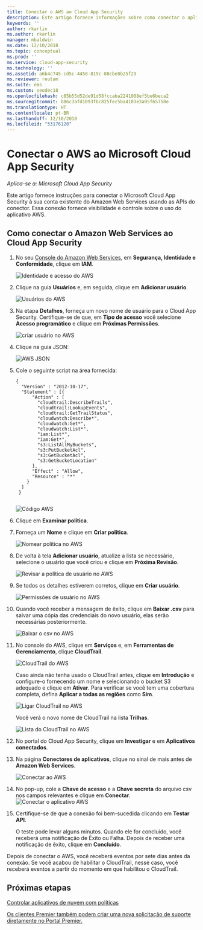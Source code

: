 ```yaml
---
title: Conectar o AWS ao Cloud App Security
description: Este artigo fornece informações sobre como conectar o aplicativo AWS ao Cloud App Security usando o conector de API para obter visibilidade e controle sobre o uso.
keywords: ''
author: rkarlin
ms.author: rkarlin
manager: mbaldwin
ms.date: 12/10/2018
ms.topic: conceptual
ms.prod: ''
ms.service: cloud-app-security
ms.technology: ''
ms.assetid: a6b4c745-cd5c-4458-819c-80cbe8b25f29
ms.reviewer: reutam
ms.suite: ems
ms.custom: seodec18
ms.openlocfilehash: c85b55d52de91d58fccaba2241008ef5be6beca2
ms.sourcegitcommit: b86c3afd1093fbc825fec5ba4103e3a95f65758e
ms.translationtype: HT
ms.contentlocale: pt-BR
ms.lasthandoff: 12/10/2018
ms.locfileid: "53176120"
---
```

# <a name="connect-aws-to-microsoft-cloud-app-security"></a>Conectar o AWS ao Microsoft Cloud App Security

*Aplica-se a: Microsoft Cloud App Security*

Este artigo fornece instruções para conectar o Microsoft Cloud App Security à sua conta existente do Amazon Web Services usando as APIs do conector. Essa conexão fornece visibilidade e controle sobre o uso do aplicativo AWS. 
  
## <a name="how-to-connect-amazon-web-services-to-cloud-app-security"></a>Como conectar o Amazon Web Services ao Cloud App Security  
  
1.  No seu [Console do Amazon Web Services](https://console.aws.amazon.com/), em **Segurança, Identidade e Conformidade**, clique em **IAM**.  
  
     ![Identidade e acesso do AWS](./media/aws-identity-and-access.png "Identidade e acesso do AWS")  
  
2.  Clique na guia **Usuários** e, em seguida, clique em **Adicionar usuário**.  
  
     ![Usuários do AWS](./media/aws-users.png "Usuários do AWS")      
  
4.  Na etapa **Detalhes**, forneça um novo nome de usuário para o Cloud App Security. Certifique-se de que, em **Tipo de acesso** você selecione **Acesso programático** e clique em **Próximas Permissões**.  

     ![criar usuário no AWS](./media/aws-create-user.png "Criar usuário no AWS")

5. Clique na guia JSON:

     ![AWS JSON](./media/aws-json.png "guia AWS JSON")

6. Cole o seguinte script na área fornecida:

    ```     
    {  
      "Version" : "2012-10-17",  
      "Statement" : [{  
          "Action" : [  
            "cloudtrail:DescribeTrails",  
            "cloudtrail:LookupEvents",  
            "cloudtrail:GetTrailStatus",  
            "cloudwatch:Describe*",  
            "cloudwatch:Get*",  
            "cloudwatch:List*",  
            "iam:List*",  
            "iam:Get*",
            "s3:ListAllMyBuckets",
            "s3:PutBucketAcl",
            "s3:GetBucketAcl",
            "s3:GetBucketLocation"
          ],  
          "Effect" : "Allow",  
          "Resource" : "*"  
        }  
      ]  
     }  
  
    ```  

     ![Código AWS](./media/aws-code.png "Código AWS")
    
6. Clique em **Examinar política**.

7. Forneça um **Nome** e clique em **Criar política**.

     ![Nomear política no AWS](./media/aws-create-policy.png "Criar política no AWS")

9. De volta à tela **Adicionar usuário**, atualize a lista se necessário, selecione o usuário que você criou e clique em **Próxima Revisão**.

   ![Revisar a política de usuário no AWS](./media/aws-review-user.png "Revisar usuário no AWS")

10. Se todos os detalhes estiverem corretos, clique em **Criar usuário**.

    ![Permissões de usuário no AWS](./media/aws-user-permissions.png "Revisar permissões de usuário no AWS")

11. Quando você receber a mensagem de êxito, clique em **Baixar .csv** para salvar uma cópia das credenciais do novo usuário, elas serão necessárias posteriormente.  

    ![Baixar o csv no AWS](./media/aws-download-csv.png "Baixar o csv no AWS")
  
10. No console do AWS, clique em **Serviços** e, em **Ferramentas de Gerenciamento**, clique **CloudTrail**.  
  
     ![CloudTrail do AWS](./media/aws-cloudtrail.png "Cloudtrail do AWS")  
  
    Caso ainda não tenha usado o CloudTrail antes, clique em **Introdução** e configure-o fornecendo um nome e selecionando o bucket S3 adequado e clique em **Ativar**. Para verificar se você tem uma cobertura completa, defina **Aplicar a todas as regiões** como **Sim**.
  
       ![Ligar CloudTrail no AWS](./media/aws-turnon-cloudtrail.png "Ligar CloudTrail no AWS")
  
    Você verá o novo nome de CloudTrail na lista **Trilhas**.
    
      ![Lista do CloudTrail no AWS](./media/aws-cloudtrail-list.png "Lista do CloudTrail no AWS")
  
11. No portal do Cloud App Security, clique em **Investigar** e em **Aplicativos conectados**.  
  
12. Na página **Conectores de aplicativos**, clique no sinal de mais antes de **Amazon Web Services**.  
  
     ![Conectar ao AWS](./media/connect-aws.png "connect AWS")  
  
13. No pop-up, cole a **Chave de acesso** e a **Chave secreta** do arquivo csv nos campos relevantes e clique em **Conectar**.  
   ![Conectar o aplicativo AWS](./media/aws-connect-app.png "Conectar o aplicativo AWS") 
  
14. Certifique-se de que a conexão foi bem-sucedida clicando em **Testar API**.  
  
     O teste pode levar alguns minutos. Quando ele for concluído, você receberá uma notificação de Êxito ou Falha. Depois de receber uma notificação de êxito, clique em **Concluído**.  
  
Depois de conectar o AWS, você receberá eventos por sete dias antes da conexão. Se você acabou de habilitar o CloudTrail, nesse caso, você receberá eventos a partir do momento em que habilitou o CloudTrail.
  
## <a name="next-steps"></a>Próximas etapas  
[Controlar aplicativos de nuvem com políticas](control-cloud-apps-with-policies.md)   

[Os clientes Premier também podem criar uma nova solicitação de suporte diretamente no Portal Premier.](https://premier.microsoft.com/)  
  
  
